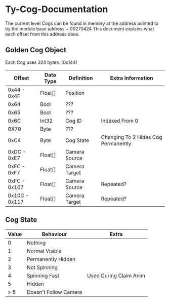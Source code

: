 # Ty-Cog-Documentation

The current level Cogs can be found in memory at the address pointed to by the module base address + 00270424
This document explains what each offset from this address does.

## Golden Cog Object

Each Cog uses 324 bytes. (0x144)

|Offset|Data Type|Definition|Extra Information|
|---|---|---|---|
|0x44 - 0x4F|Float[]|Position||
|0x64|Bool|???||
|0x65|Bool|???||
|0x6C|Int32|Cog ID|Indexed From 0|
|0X70|Byte|???||
|0xC4|Byte|Cog State|Changing To 2 Hides Cog Permanently|
|0xDC - 0xE7|Float[]|Camera Source||
|0xEC - 0xF7|Float[]|Camera Target||
|0xFC - 0x107|Float[]|Camera Source|Repeated?|
|0x10C - 0x117|Float[]|Camera Target|Repeated?|

## Cog State

|Value|Behaviour|Extra|
|---|---|---|
|0|Nothing||
|1|Normal Visible||
|2|Permanently Hidden||
|3|Not Spinning||
|4|Spinning Fast|Used During Claim Anim|
|5|Hidden||
|> 5|Doesn't Follow Camera||

